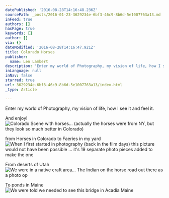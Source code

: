 ```yaml
---
datePublished: '2016-08-28T14:16:48.236Z'
sourcePath: _posts/2016-01-23-3629234e-6bf3-46c9-8b6d-5e1007763a13.md
inFeed: true
authors: []
hasPage: true
keywords: []
author: []
via: {}
dateModified: '2016-08-28T14:16:47.921Z'
title: Colorado Horses
publisher:
  name: Len Lambert
description: 'Enter my world of Photography, my vision of life, how I see it and feel it.'
inLanguage: null
inNav: false
starred: true
url: 3629234e-6bf3-46c9-8b6d-5e1007763a13/index.html
_type: Article

---
```

Enter my world of Photography, my vision of life, how I see it and feel it.

And enjoy!
![Colorado Scene with horses...  (actually the horses were from NY, but they look so much better in Colorado)](https://s3-us-west-2.amazonaws.com/the-grid-img/p/85f6ff14f78598a5a55df871a60a853d8be19766.jpg)

from Horses in Colorado to Faeries in my yard
![When I first started in photography (back in the film days) this picture would not have been possible ... it's 19 separate photo pieces added to make the one](https://s3-us-west-2.amazonaws.com/the-grid-img/p/805fcfcf9b724e239496c0ac83bdfb06a966dda6.jpg)

From deserts of Utah
![We were in a native craft area... The Indian on the horse road out there as a photo op](https://s3-us-west-2.amazonaws.com/the-grid-img/p/e11cb97632065273d7f61a62b17f2b78526cbc12.jpg)

To ponds in Maine
![We were told we needed to see this bridge in Acadia Maine](https://s3-us-west-2.amazonaws.com/the-grid-img/p/a0845d165d4966b0a79c1a61172b466bb5ebee64.jpg)